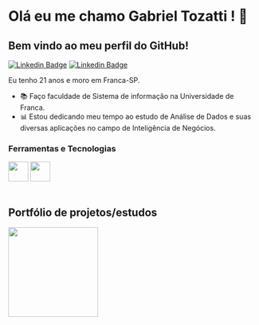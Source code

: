 # Olá eu me chamo Gabriel Tozatti ! 👋
## Bem vindo ao meu perfil do GitHub!           

<p align='left'>
    
[![Linkedin Badge](https://img.shields.io/badge/LinkedIn-0077B5?style=for-the-badge&logo=linkedin&logoColor=white
)](https://www.linkedin.com/in/gabriel-tozatti-590568214/)
[![Linkedin Badge](	https://img.shields.io/badge/Instagram-E4405F?style=for-the-badge&logo=instagram&logoColor=white)]([https://www.linkedin.com/in/gabriel-tozatti-590568214/](https://instagram.com/gabrieitozatti?igshid=MzRlODBiNWFlZA==))


Eu tenho 21 anos e moro em Franca-SP.


- :books: Faço faculdade de Sistema de informação na Universidade de Franca.
- :bar_chart: Estou dedicando meu tempo ao estudo de Análise de Dados e suas diversas aplicações no campo de Inteligência de Negócios.


### Ferramentas e Tecnologias
<code><img src="https://cdn.jsdelivr.net/gh/devicons/devicon/icons/python/python-original.svg" width="40" height="40"></code>
<code><img src="https://upload.wikimedia.org/wikipedia/commons/thumb/c/cf/New_Power_BI_Logo.svg/2048px-New_Power_BI_Logo.svg.png" width="40" height="40"></code>
</br>
</br>


## Portfólio de projetos/estudos
<div>
<a href="https://gist.github.com/GabrielTozatti">
<p align = "left"> <img height="180em" src="https://github-readme-stats.vercel.app/api/top-langs/?username=GabrielTozatti&layout=compact&langs_count=7&theme=dracula"/>
</div>
